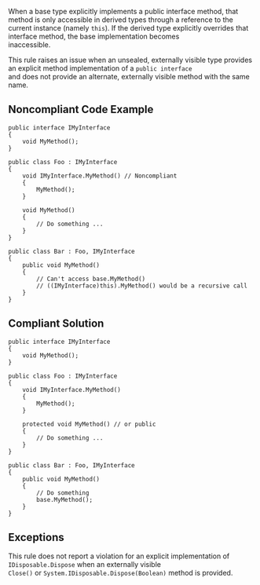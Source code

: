 
When a base type explicitly implements a public interface method, that method is only accessible in derived types through a reference to the<br>current instance (namely `this`). If the derived type explicitly overrides that interface method, the base implementation becomes<br>inaccessible.

This rule raises an issue when an unsealed, externally visible type provides an explicit method implementation of a `public interface`<br>and does not provide an alternate, externally visible method with the same name.

## Noncompliant Code Example


    public interface IMyInterface
    {
        void MyMethod();
    }
    
    public class Foo : IMyInterface
    {
        void IMyInterface.MyMethod() // Noncompliant
        {
            MyMethod();
        }
    
        void MyMethod()
        {
            // Do something ...
        }
    }
    
    public class Bar : Foo, IMyInterface
    {
        public void MyMethod()
        {
            // Can't access base.MyMethod()
            // ((IMyInterface)this).MyMethod() would be a recursive call
        }
    }


## Compliant Solution


    public interface IMyInterface
    {
        void MyMethod();
    }
    
    public class Foo : IMyInterface
    {
        void IMyInterface.MyMethod()
        {
            MyMethod();
        }
    
        protected void MyMethod() // or public
        {
            // Do something ...
        }
    }
    
    public class Bar : Foo, IMyInterface
    {
        public void MyMethod()
        {
            // Do something
            base.MyMethod();
        }
    }


## Exceptions

This rule does not report a violation for an explicit implementation of `IDisposable.Dispose` when an externally visible<br>`Close()` or `System.IDisposable.Dispose(Boolean)` method is provided.
